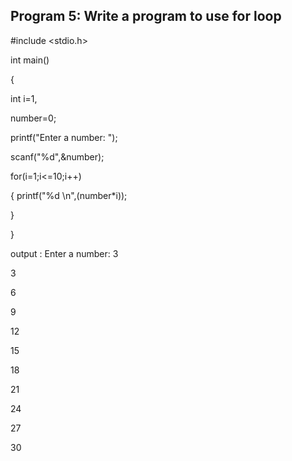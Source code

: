 ## Program 5: Write a program to use for loop

#include <stdio.h>

int main()

{

int i=1,

number=0;

printf("Enter a number: ");

scanf("%d",&number);

for(i=1;i<=10;i++)

{
printf("%d \n",(number*i));

}

}

output : Enter a number: 3

3

6 

9 

12 

15 

18 

21 

24 

27 

30 
